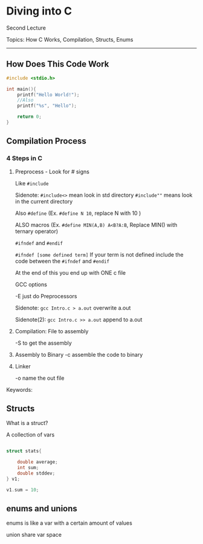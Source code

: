 # Diving into C

Second Lecture

Topics: How C Works, Compilation, Structs, Enums


***
## How Does This Code Work

```c
#include <stdio.h>

int main(){
    printf("Hello World!");
    //Also
    printf("%s", "Hello");

    return 0;
}
```

## Compilation Process

### 4 Steps in C

1. Preprocess - Look for # signs

    Like `#include`

    Sidenote: `#include<>` mean look in std directory `#include""` means look in the current directory

    Also `#define` (Ex. `#define N 10`, replace N with 10 )

    ALSO macros (Ex. `#define MIN(A,B) A<B?A:B`, Replace MIN() with ternary operator)

    `#ifndef` and `#endif`

    `#ifndef [some defined term]` If your term is not defined include the code between the `#ifndef` and `#endif`

    At the end of this you end up with ONE c file


    GCC options

    -E just do Preprocessors

    Sidenote: `gcc Intro.c > a.out` overwrite a.out

    Sidenote(2): `gcc Intro.c >> a.out` append to a.out

2. Compilation: File to assembly

    -S to get the assembly

3. Assembly to Binary
    -c assemble the code to binary

4. Linker

    -o name the out file

Keywords:


## Structs

What is a struct?

A collection of vars

```c

struct stats{

    double average;
    int sum;
    double stddev;
} v1;

v1.sum = 10;

```

## enums and unions

enums is like a var with a certain amount of values

union share var space
